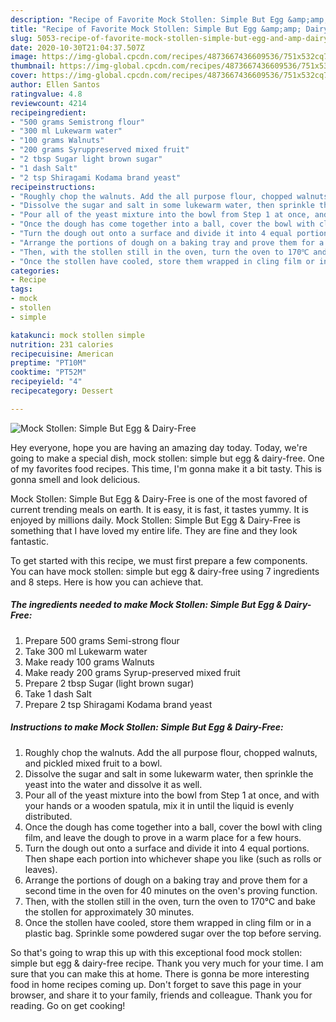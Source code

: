 ```yaml
---
description: "Recipe of Favorite Mock Stollen: Simple But Egg &amp;amp; Dairy-Free"
title: "Recipe of Favorite Mock Stollen: Simple But Egg &amp;amp; Dairy-Free"
slug: 5053-recipe-of-favorite-mock-stollen-simple-but-egg-and-amp-dairy-free
date: 2020-10-30T21:04:37.507Z
image: https://img-global.cpcdn.com/recipes/4873667436609536/751x532cq70/mock-stollen-simple-but-egg-dairy-free-recipe-main-photo.jpg
thumbnail: https://img-global.cpcdn.com/recipes/4873667436609536/751x532cq70/mock-stollen-simple-but-egg-dairy-free-recipe-main-photo.jpg
cover: https://img-global.cpcdn.com/recipes/4873667436609536/751x532cq70/mock-stollen-simple-but-egg-dairy-free-recipe-main-photo.jpg
author: Ellen Santos
ratingvalue: 4.8
reviewcount: 4214
recipeingredient:
- "500 grams Semistrong flour"
- "300 ml Lukewarm water"
- "100 grams Walnuts"
- "200 grams Syruppreserved mixed fruit"
- "2 tbsp Sugar light brown sugar"
- "1 dash Salt"
- "2 tsp Shiragami Kodama brand yeast"
recipeinstructions:
- "Roughly chop the walnuts. Add the all purpose flour, chopped walnuts, and pickled mixed fruit to a bowl."
- "Dissolve the sugar and salt in some lukewarm water, then sprinkle the yeast into the water and dissolve it as well."
- "Pour all of the yeast mixture into the bowl from Step 1 at once, and with your hands or a wooden spatula, mix it in until the liquid is evenly distributed."
- "Once the dough has come together into a ball, cover the bowl with cling film, and leave the dough to prove in a warm place for a few hours."
- "Turn the dough out onto a surface and divide it into 4 equal portions. Then shape each portion into whichever shape you like (such as rolls or leaves)."
- "Arrange the portions of dough on a baking tray and prove them for a second time in the oven for 40 minutes on the oven&#39;s proving function."
- "Then, with the stollen still in the oven, turn the oven to 170℃ and bake the stollen for approximately 30 minutes."
- "Once the stollen have cooled, store them wrapped in cling film or in a plastic bag. Sprinkle some powdered sugar over the top before serving."
categories:
- Recipe
tags:
- mock
- stollen
- simple

katakunci: mock stollen simple 
nutrition: 231 calories
recipecuisine: American
preptime: "PT10M"
cooktime: "PT52M"
recipeyield: "4"
recipecategory: Dessert

---
```



![Mock Stollen: Simple But Egg &amp; Dairy-Free](https://img-global.cpcdn.com/recipes/4873667436609536/751x532cq70/mock-stollen-simple-but-egg-dairy-free-recipe-main-photo.jpg)

Hey everyone, hope you are having an amazing day today. Today, we're going to make a special dish, mock stollen: simple but egg &amp; dairy-free. One of my favorites food recipes. This time, I'm gonna make it a bit tasty. This is gonna smell and look delicious.



Mock Stollen: Simple But Egg &amp; Dairy-Free is one of the most favored of current trending meals on earth. It is easy, it is fast, it tastes yummy. It is enjoyed by millions daily. Mock Stollen: Simple But Egg &amp; Dairy-Free is something that I have loved my entire life. They are fine and they look fantastic.


To get started with this recipe, we must first prepare a few components. You can have mock stollen: simple but egg &amp; dairy-free using 7 ingredients and 8 steps. Here is how you can achieve that.

<!--inarticleads1-->

##### The ingredients needed to make Mock Stollen: Simple But Egg &amp; Dairy-Free:

1. Prepare 500 grams Semi-strong flour
1. Take 300 ml Lukewarm water
1. Make ready 100 grams Walnuts
1. Make ready 200 grams Syrup-preserved mixed fruit
1. Prepare 2 tbsp Sugar (light brown sugar)
1. Take 1 dash Salt
1. Prepare 2 tsp Shiragami Kodama brand yeast




<!--inarticleads2-->

##### Instructions to make Mock Stollen: Simple But Egg &amp; Dairy-Free:

1. Roughly chop the walnuts. Add the all purpose flour, chopped walnuts, and pickled mixed fruit to a bowl.
1. Dissolve the sugar and salt in some lukewarm water, then sprinkle the yeast into the water and dissolve it as well.
1. Pour all of the yeast mixture into the bowl from Step 1 at once, and with your hands or a wooden spatula, mix it in until the liquid is evenly distributed.
1. Once the dough has come together into a ball, cover the bowl with cling film, and leave the dough to prove in a warm place for a few hours.
1. Turn the dough out onto a surface and divide it into 4 equal portions. Then shape each portion into whichever shape you like (such as rolls or leaves).
1. Arrange the portions of dough on a baking tray and prove them for a second time in the oven for 40 minutes on the oven&#39;s proving function.
1. Then, with the stollen still in the oven, turn the oven to 170℃ and bake the stollen for approximately 30 minutes.
1. Once the stollen have cooled, store them wrapped in cling film or in a plastic bag. Sprinkle some powdered sugar over the top before serving.




So that's going to wrap this up with this exceptional food mock stollen: simple but egg &amp; dairy-free recipe. Thank you very much for your time. I am sure that you can make this at home. There is gonna be more interesting food in home recipes coming up. Don't forget to save this page in your browser, and share it to your family, friends and colleague. Thank you for reading. Go on get cooking!
